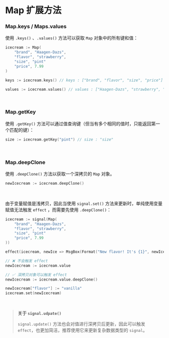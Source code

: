 # Map 扩展方法

### Map.keys / Maps.values

使用 `.keys()` 、`.values()` 方法可以获取 `Map` 对象中的所有键和值：

```go
icecream := Map(
    "brand", "Haagen-Dazs", 
    "flavor", "strawberry",
    "size", "pint"
    "price", 7.99
)

keys := icecream.keys() // keys : ["brand", "flavor", "size", "price"]

values := icecream.values() // values : ["Haagen-Dazs", "strawberry", "pint", 7.99]
```
<br>

### Map.getKey

使用 `.getKey()` 方法可以通过值查询键（但当有多个相同的值时，只能返回第一个匹配的键）：
```go
size := icecream.getKey("pint") // size : "size"
```
<br>

### Map.deepClone

使用 `.deepClone()` 方法以获取一个深拷贝的 `Map` 对象。
```go
newIcecream := icecream.deepClone()
```
<br>

由于变量赋值是浅拷贝，因此当使用 `signal.set()` 方法来更新时，单纯使用变量赋值无法触发 `effect` ，而需要先使用 `.deepClone()`：
```go
icecream := signal(Map(
    "brand", "Haagen-Dazs", 
    "flavor", "strawberry",
    "size", "pint"
    "price", 7.99
))

effect(icecream, newIce => MsgBox(Format("New flavor! It's {1}", newIce["flavor"])))

// ❌ 不会触发 effect
newIcecream := icecream.value

// ✅ 深拷贝对象可以触发 effect
newIcecream := icecream.value.deepClone()

newIcecream["flavor"] := "vanilla"
icecream.set(newIcecream)

```
<br>

> **关于 `signal.udpate()`**
>
>  `signal.update()` 方法也会对值进行深拷贝后更新，因此可以触发 `effect`，也更加简洁，推荐使用它来更新复杂数据类型的 `signal`。